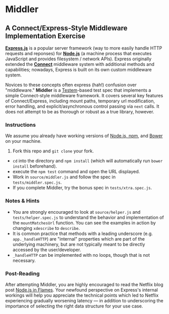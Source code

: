 # Middler

## A Connect/Express-Style Middleware Implementation Exercise

[**Express.js**](http://expressjs.com/) is a popular server framework (way to more easily handle HTTP requests and reponses) for [**Node.js**](https://nodejs.org/en/) (a machine process that executes JavaScript and provides filesystem / network APIs). Express originally extended the [**Connect**](https://github.com/senchalabs/connect) middleware system with additional methods and capabilities; nowadays, Express is built on its own custom middleware system.

Novices to these concepts often express (hah!) confusion over "middleware." **Middler** is a [Testem](https://github.com/testem/testem)-based test spec that implements a simple Connect-style middleware framework. It covers several key features of Connect/Express, including mount paths, temporary url modification, error handling, and explicit/asynchronous control passing via `next` calls. It does not attempt to be as thorough or robust as a true library, however.

### Instructions

We assume you already have working versions of [Node.js, npm](https://nodejs.org/en/), and [Bower](http://bower.io/#install-bower) on your machine.

1. Fork this repo and `git clone` your fork.
* `cd` into the directory and `npm install` (which will automatically run `bower install` beforehand).
* execute the `npm test` command and open the URL displayed.
* Work in `source/middler.js` and follow the spec in `tests/middler.spec.js`.
* If you complete Middler, try the bonus spec in `tests/xtra.spec.js`.

### Notes & Hints

* You are strongly encouraged to look at `source/helper.js` and `tests/helper.spec.js` to understand the behavior and implementation of the `mountMatchesUrl` function. You can see the examples in action by changing `xdescribe` to `describe`.
* It is common practice that methods with a leading underscore (e.g. `app._handleHTTP`) are "internal" properties which are part of the underlying machinery, but are not typically meant to be directly accessed by the user/developer.
* `_handleHTTP` can be implemented with no loops, though that is not necessary.

### Post-Reading

After attempting Middler, you are highly encouraged to read the Netflix blog post [Node.js in Flames](http://techblog.netflix.com/2014/11/nodejs-in-flames.html). Your newfound perspective on Express's internal workings will help you appreciate the technical points which led to Netflix experiencing gradually worsening latency — in addition to underscoring the importance of selecting the right data structure for your use case.
